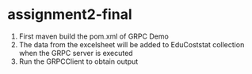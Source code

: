 # assignment2-final


1) First maven build the pom.xml of GRPC Demo
2) The data from the excelsheet will be added to EduCoststat collection when the GRPC server is executed
3) Run the GRPCClient to obtain output
